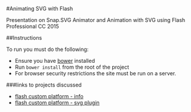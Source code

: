 #Animating SVG with Flash

Presentation on Snap.SVG Animator and Animation with SVG using Flash Professional CC 2015

##Instructions

To run you must do the following:

* Ensure you have [bower](http://bower.io/) installed
* Run `bower install` from the root of the project
* For browser security restrictions the site must be run on a server.


###links to projects discussed

* [flash custom platform - info](https://helpx.adobe.com/flash/using/custom-platform-support.html)
* [flash custom platform - svg plugin](https://github.com/cjgammon/Flash-Plugin-SnapPlatform)


